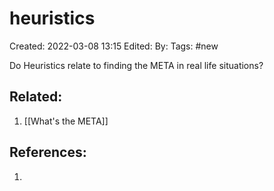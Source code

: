 # heuristics
Created: 2022-03-08 13:15
Edited: 
By: 
Tags: #new 

Do Heuristics relate to finding the META in real life situations?

## Related:
1. [[What's the META]]

## References:
1. 